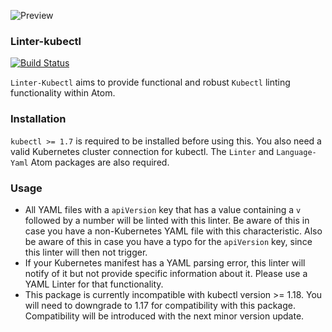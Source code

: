 ![Preview](https://raw.githubusercontent.com/mschuchard/linter-kubectl/master/linter_kubectl.png)

### Linter-kubectl
[![Build Status](https://travis-ci.org/mschuchard/linter-kubectl.svg?branch=master)](https://travis-ci.org/mschuchard/linter-kubectl)

`Linter-Kubectl` aims to provide functional and robust `Kubectl` linting functionality within Atom.

### Installation
`kubectl >= 1.7` is required to be installed before using this. You also need a valid Kubernetes cluster connection for kubectl. The `Linter` and `Language-Yaml` Atom packages are also required.

### Usage
- All YAML files with a `apiVersion` key that has a value containing a `v` followed by a number will be linted with this linter. Be aware of this in case you have a non-Kubernetes YAML file with this characteristic. Also be aware of this in case you have a typo for the `apiVersion` key, since this linter will then not trigger.
- If your Kubernetes manifest has a YAML parsing error, this linter will notify of it but not provide specific information about it. Please use a YAML Linter for that functionality.
- This package is currently incompatible with kubectl version >= 1.18. You will need to downgrade to 1.17 for compatibility with this package. Compatibility will be introduced with the next minor version update.
